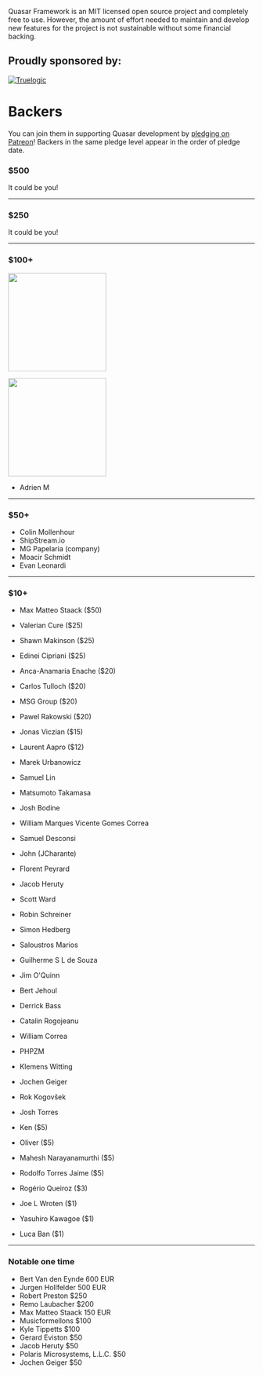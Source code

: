 Quasar Framework is an MIT licensed open source project and completely free to use. However, the amount of effort needed to maintain and develop new features for the project is not sustainable without some financial backing.

## Proudly sponsored by:

[![Truelogic](http://quasar-framework.org/images/truelogic_logo.png)](http://truelogic.com)

# Backers

You can join them in supporting Quasar development by [pledging on Patreon](https://www.patreon.com/quasarframework)! Backers in the same pledge level appear in the order of pledge date.

### $500

It could be you!

---

### $250

It could be you!

---

### $100+

<a href="http://comcomservices.com/" target="_blank"><img src="http://comcomservices.com/wp-content/uploads/2016/03/Final-ComComLogo.png" width="200px"></a>

<a href="http://picktype.com" target="_blank"><img src="https://picktype.com/wp-content/uploads/2017/04/pt-trans-full-256.png" width="200px"></a>

- Adrien M

---

### $50+

- Colin Mollenhour
- ShipStream.io
- MG Papelaria (company)
- Moacir Schmidt
- Evan Leonardi

---

### $10+

- Max Matteo Staack ($50)
- Valerian Cure ($25)
- Shawn Makinson ($25)
- Edinei Cipriani ($25)
- Anca-Anamaria Enache ($20)
- Carlos Tulloch ($20)
- MSG Group ($20)
- Pawel Rakowski ($20)
- Jonas Viczian ($15)
- Laurent Aapro ($12)
- Marek Urbanowicz
- Samuel Lin
- Matsumoto Takamasa
- Josh Bodine
- William Marques Vicente Gomes Correa
- Samuel Desconsi
- John (JCharante)
- Florent Peyrard
- Jacob Heruty
- Scott Ward
- Robin Schreiner
- Simon Hedberg
- Saloustros Marios
- Guilherme S L de Souza
- Jim O'Quinn
- Bert Jehoul
- Derrick Bass
- Catalin Rogojeanu
- William Correa
- PHPZM
- Klemens Witting
- Jochen Geiger
- Rok Kogovšek
- Josh Torres

- Ken ($5)
- Oliver ($5)
- Mahesh Narayanamurthi ($5)
- Rodolfo Torres Jaime ($5)
- Rogério Queiroz ($3)
- Joe L Wroten ($1)
- Yasuhiro Kawagoe ($1)
- Luca Ban ($1)

---

### Notable one time

- Bert Van den Eynde 600 EUR
- Jurgen Hollfelder 500 EUR
- Robert Preston $250
- Remo Laubacher $200
- Max Matteo Staack 150 EUR
- Musicformellons $100
- Kyle Tippetts $100
- Gerard Eviston $50
- Jacob Heruty $50
- Polaris Microsystems, L.L.C. $50
- Jochen Geiger $50
